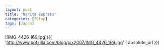 ```yaml
---
layout: post
title: "Narita Express"
categories: [fStop]
tags: [Japan]
---
```



![IMG_4426_169.jpg]({{ 'http://www.botzilla.com/blog/pix2007/IMG_4426_169.jpg' | absolute_url }})


